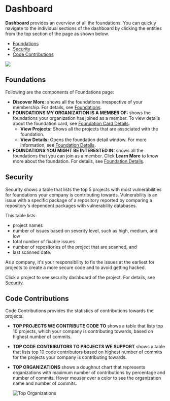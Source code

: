 # Dashboard

**Dashboard** provides an overview of all the foundations. You can quickly navigate to the individual sections of the dashboard by clicking the entities from the top section of the page as shown below.

* [Foundations](dashboard.md#foundations)
* [Security](dashboard.md#security)
* [Code Contributions](dashboard.md#code-contributions)

![](https://gblobscdn.gitbook.com/assets%2F-LuGl2w4LzPpYJ8jx5ae%2F-M3odRMUjYO1pYvj-mnn%2F-M28G8veD3CzuDHPL988%2Fdashboard%20header.png?alt=media&token=6edebd1b-19bf-4af0-874c-3dced60d31b6)

## Foundations <a id="foundations"></a>

Following are the components of Foundations page:

* **Discover More:** shows all the foundations irrespective of your membership. For details, see [Foundations](https://docs.linuxfoundation.org/community-bridge/foundation).
* **FOUNDATIONS MY ORGANIZATION IS A MEMBER OF:** shows the foundations your organization has joined as a member. To view details about the foundation card, see [Foundation Card Details](https://docs.linuxfoundation.org/community-bridge/foundation#foundation-card-details).
  * **View Projects:** Shows all the projects that are associated with the foundation.
  * **View Details:** Opens the foundation detail window. For more information, see [Foundation Details](https://docs.linuxfoundation.org/community-bridge/foundation/foundation-details).
* **FOUNDATIONS YOU MIGHT BE INTERESTED IN:** shows all the foundations that you can join as a member. Click **Learn More** to know more about the foundation. For details, see [Foundation Details](https://docs.linuxfoundation.org/community-bridge/foundation/foundation-details).

## **Security** <a id="security"></a>

 Security shows a table that lists the top 5 projects with most vulnerabilities for foundations your company is contributing towards. Vulnerability is an issue with a specific package of a repository reported by comparing a repository's dependent packages with vulnerability databases.

This table lists:

* project names
* number of issues based on severity level, such as high, medium, and low
* total number of fixable issues
* number of repositories of the project that are scanned, and
* last scanned date.

As a company, it's your responsibility to fix the issues at the earliest for projects to create a more secure code and to avoid getting hacked.

Click a project to see security dashboard of the project. For details, see [Security](https://docs.linuxfoundation.org/community-bridge/projects/security).

## Code Contributions <a id="code-contributions"></a>

Code Contributions provides the statistics of contributions towards the projects.

* **TOP PROJECTS WE CONTRIBUTE CODE TO** shows a table that lists top 10 projects, which your company is contributing towards, based on highest number of commits.
* **TOP CODE CONTRIBUTORS TO PROJECTS WE SUPPORT** shows a table that lists top 10 code contributors based on highest number of commits for the projects your company is contributing towards.
* **TOP ORGANIZATIONS** shows a doughnut chart that represents organizations with maximum number of contributions by percentage and number of commits. Hover mouser over a color to see the organization name and number of commits.

  ​![Top Organizations](https://firebasestorage.googleapis.com/v0/b/gitbook-28427.appspot.com/o/assets%2F-LuGl2w4LzPpYJ8jx5ae%2F-M28PwCzDmnDBSdAOV0U%2F-M28URs8MGG18zgry5_k%2Ftop%20organizations.png?alt=media&token=0b42b8ac-4742-449e-9da0-c5ef9bd7696c)​

​

